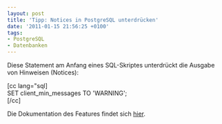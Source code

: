 ```yaml
---
layout: post
title: 'Tipp: Notices in PostgreSQL unterdrücken'
date: '2011-01-15 21:56:25 +0100'
tags:
- PostgreSQL
- Datenbanken
---
```

<p>Diese Statement am Anfang eines SQL-Skriptes unterdrückt die Ausgabe von Hinweisen (Notices):</p>
<p>[cc lang="sql]<br />
SET client_min_messages TO 'WARNING';<br />
[/cc]</p>
<p>Die Dokumentation des Features findet sich <a href="http://www.postgresql.org/docs/8.1/static/runtime-config-logging.html">hier</a>.</p>
